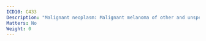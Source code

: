 ```yaml
---
ICD10: C433
Description: "Malignant neoplasm: Malignant melanoma of other and unspecified parts of face"
Matters: No
Weight: 0
---
```


